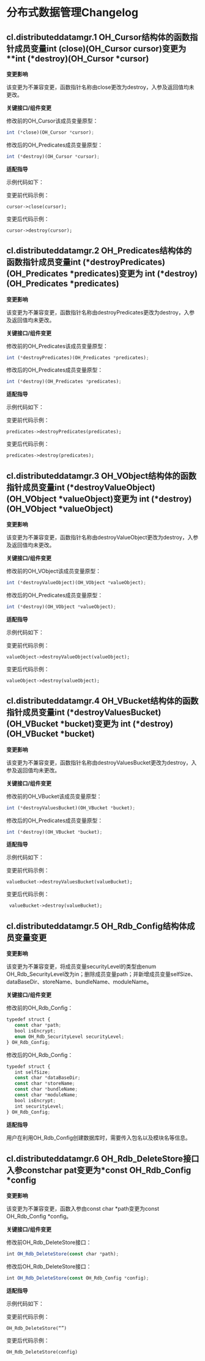 # 分布式数据管理Changelog


## cl.distributeddatamgr.1 OH_Cursor结构体的函数指针成员变量**int** (close)(OH_Cursor cursor)变更为\*\*int (\*destroy)(OH_Cursor \*cursor)

**变更影响**

该变更为不兼容变更，函数指针名称由close更改为destroy，入参及返回值均未更改。

**关键接口/组件变更**

修改前的OH_Cursor该成员变量原型：

```ts
int (*close)(OH_Cursor *cursor);
```

修改后的OH_Predicates成员变量原型：

```ts
int (*destroy)(OH_Cursor *cursor);
```

**适配指导**

示例代码如下：

变更前代码示例：

```
cursor->close(cursor);
```

变更后代码示例：

```
cursor->destroy(cursor);
```


## cl.distributeddatamgr.2 OH_Predicates结构体的函数指针成员变量**int** (\*destroyPredicates)(OH_Predicates \*predicates)变更为 **int** (\*destroy)(OH_Predicates \*predicates)

**变更影响**

该变更为不兼容变更，函数指针名称由destroyPredicates更改为destroy，入参及返回值均未更改。

**关键接口/组件变更**

修改前的OH_Predicates该成员变量原型：

```ts
int (*destroyPredicates)(OH_Predicates *predicates);
```

修改后的OH_Predicates成员变量原型：

```ts
int (*destroy)(OH_Predicates *predicates);
```

**适配指导**

示例代码如下：

变更前代码示例：

```
predicates->destroyPredicates(predicates);
```

变更后代码示例：

```
predicates->destroy(predicates);
```


## cl.distributeddatamgr.3 OH_VObject结构体的函数指针成员变量**int** (\*destroyValueObject)(OH_VObject \*valueObject)变更为 **int** (\*destroy)(OH_VObject \*valueObject)

**变更影响**

该变更为不兼容变更，函数指针名称由destroyValueObject更改为destroy，入参及返回值均未更改。

**关键接口/组件变更**

修改前的OH_VObject该成员变量原型：

```ts
int (*destroyValueObject)(OH_VObject *valueObject);
```

修改后的OH_Predicates成员变量原型：

```ts
int (*destroy)(OH_VObject *valueObject);
```

**适配指导**

示例代码如下：

变更前代码示例：

```
valueObject->destroyValueObject(valueObject);
```

变更后代码示例：

```
valueObject->destroy(valueObject);
```


## cl.distributeddatamgr.4 OH_VBucket结构体的函数指针成员变量**int** (\*destroyValuesBucket)(OH_VBucket \*bucket)变更为 int (\*destroy)(OH_VBucket \*bucket)

**变更影响**

该变更为不兼容变更，函数指针名称由destroyValuesBucket更改为destroy，入参及返回值均未更改。

**关键接口/组件变更**

修改前的OH_VBucket该成员变量原型：

```ts
int (*destroyValuesBucket)(OH_VBucket *bucket);
```

修改后的OH_Predicates成员变量原型：

```ts
int (*destroy)(OH_VBucket *bucket);
```

**适配指导**

示例代码如下：

变更前代码示例：

```
valueBucket->destroyValuesBucket(valueBucket);
```

变更后代码示例：

```
 valueBucket->destroy(valueBucket);
```


## cl.distributeddatamgr.5 OH_Rdb_Config结构体成员变量变更

**变更影响**

该变更为不兼容变更，将成员变量securityLevel的类型由enum OH_Rdb_SecurityLevel改为in；删除成员变量path；并新增成员变量selfSize、dataBaseDir、storeName、bundleName、moduleName。

**关键接口/组件变更**

修改前的OH_Rdb_Config：

```ts
typedef struct {
   const char *path;
   bool isEncrypt;
   enum OH_Rdb_SecurityLevel securityLevel;
} OH_Rdb_Config;
```

修改后的OH_Rdb_Config：

```ts
typedef struct {
   int selfSize;
   const char *dataBaseDir;
   const char *storeName;
   const char *bundleName;
   const char *moduleName;
   bool isEncrypt;
   int securityLevel;
} OH_Rdb_Config;
```

**适配指导**

用户在利用OH_Rdb_Config创建数据库时，需要传入包名以及模块名等信息。


## cl.distributeddatamgr.6 **OH_Rdb_DeleteStore**接口入参**constchar** pat变更为\*const OH_Rdb_Config \*config

**变更影响**

该变更为不兼容变更，函数入参由const char \*path变更为const OH_Rdb_Config \*config。

**关键接口/组件变更**

修改前OH_Rdb_DeleteStore接口：

```ts
int OH_Rdb_DeleteStore(const char *path);
```

修改后OH_Rdb_DeleteStore接口：

```ts
int OH_Rdb_DeleteStore(const OH_Rdb_Config *config);
```

**适配指导**

示例代码如下：

变更前代码示例：

```
OH_Rdb_DeleteStore(“”)
```

变更后代码示例：

```
OH_Rdb_DeleteStore(config)
```
